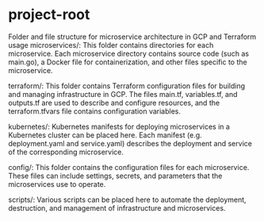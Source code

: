 # project-root
Folder and file structure for microservice architecture in GCP and Terraform usage
microservices/: This folder contains directories for each microservice. Each microservice directory contains source code (such as main.go), a Docker file for containerization, and other files specific to the microservice.

terraform/: This folder contains Terraform configuration files for building and managing infrastructure in GCP. The files main.tf, variables.tf, and outputs.tf are used to describe and configure resources, and the terraform.tfvars file contains configuration variables.

kubernetes/: Kubernetes manifests for deploying microservices in a Kubernetes cluster can be placed here. Each manifest (e.g. deployment.yaml and service.yaml) describes the deployment and service of the corresponding microservice.

config/: This folder contains the configuration files for each microservice. These files can include settings, secrets, and parameters that the microservices use to operate.

scripts/: Various scripts can be placed here to automate the deployment, destruction, and management of infrastructure and microservices.

